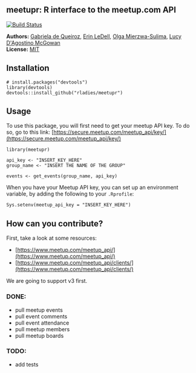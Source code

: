 meetupr: R interface to the meetup.com API
--------------------

[![Build Status](https://travis-ci.org/rladies/meetupr.svg?branch=master)](https://travis-ci.org/rladies/meetupr)

**Authors:** [Gabriela de Queiroz](http://gdequeiroz.github.io/), [Erin LeDell](http://www.stat.berkeley.edu/~ledell/), [Olga Mierzwa-Sulima](https://github.com/olgamie), [Lucy D'Agostino McGowan](http://www.lucymcgowan.com)<br/>
**License:** [MIT](https://opensource.org/licenses/MIT)


## Installation

```
# install.packages("devtools")
library(devtools)
devtools::install_github("rladies/meetupr")
```

## Usage

To use this package, you will first need to get your meetup API key. To do so, go to this link: [https://secure.meetup.com/meetup_api/key/](https://secure.meetup.com/meetup_api/key/)

```
library(meetupr)

api_key <- "INSERT_KEY_HERE"
group_name <- "INSERT THE NAME OF THE GROUP"

events <- get_events(group_name, api_key)
```

When you have your Meetup API key, you can set up an environment variable, by adding the following to your `.Rprofile`:

```
Sys.setenv(meetup_api_key = "INSERT_KEY_HERE")
```

## How can you contribute?

First, take a look at some resources:

- [https://www.meetup.com/meetup_api/](https://www.meetup.com/meetup_api/)
- [https://www.meetup.com/meetup_api/clients/](https://www.meetup.com/meetup_api/clients/)

We are going to support v3 first.

### DONE:
- pull meetup events
- pull event comments
- pull event attendance
- pull meetup members
- pull meetup boards

### TODO:
- add tests

